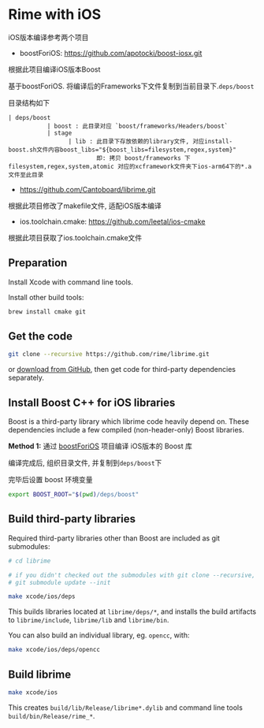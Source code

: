 # Rime with iOS

iOS版本编译参考两个项目

* boostForiOS: https://github.com/apotocki/boost-iosx.git

根据此项目编译iOS版本Boost

基于boostForiOS. 将编译后的Frameworks下文件复制到当前目录下.`deps/boost`

目录结构如下

```
| deps/boost
           | boost : 此目录对应 `boost/frameworks/Headers/boost`
           | stage
                 | lib : 此目录下存放依赖的library文件, 对应install-boost.sh文件内容boost_libs="${boost_libs=filesystem,regex,system}"
                         即: 拷贝 boost/frameworks 下 filesystem,regex,system,atomic 对应的xcframework文件夹下ios-arm64下的*.a文件至此目录
```


* https://github.com/Cantoboard/librime.git

根据此项目修改了makefile文件, 适配iOS版本编译


* ios.toolchain.cmake: https://github.com/leetal/ios-cmake

根据此项目获取了ios.toolchain.cmake文件

## Preparation

Install Xcode with command line tools.

Install other build tools:

``` sh
brew install cmake git
```

## Get the code

``` sh
git clone --recursive https://github.com/rime/librime.git
```
or [download from GitHub](https://github.com/rime/librime), then get code for
third-party dependencies separately.

## Install Boost C++ for iOS libraries

Boost is a third-party library which librime code heavily depend on.
These dependencies include a few compiled (non-header-only) Boost libraries.

**Method 1:** 通过 [boostForiOS](https://github.com/apotocki/boost-iosx.git) 项目编译 iOS版本的 Boost 库

编译完成后, 组织目录文件, 并复制到`deps/boost`下

完毕后设置 boost 环境变量
``` sh
export BOOST_ROOT="$(pwd)/deps/boost"
```

## Build third-party libraries

Required third-party libraries other than Boost are included as git submodules:

``` sh
# cd librime

# if you didn't checked out the submodules with git clone --recursive, now do:
# git submodule update --init

make xcode/ios/deps
```

This builds libraries located at `librime/deps/*`, and installs the build
artifacts to `librime/include`, `librime/lib` and `librime/bin`.

You can also build an individual library, eg. `opencc`, with:

``` sh
make xcode/ios/deps/opencc
```

## Build librime

``` sh
make xcode/ios
```
This creates `build/lib/Release/librime*.dylib` and command line tools
`build/bin/Release/rime_*`.